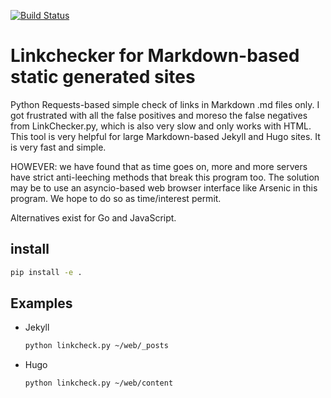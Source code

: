 
[![Build Status](https://travis-ci.com/scivision/linkchecker-markdown.svg?branch=master)](https://travis-ci.com/scivision/linkchecker-markdown)

# Linkchecker for Markdown-based static generated sites

Python Requests-based simple check of links in Markdown .md files only.
I got frustrated with all the false positives and moreso the false negatives from LinkChecker.py, which is also very slow and only works with HTML.
This tool is very helpful for large Markdown-based Jekyll and Hugo sites.
It is very fast and simple.

HOWEVER: we have found that as time goes on, more and more servers have strict anti-leeching methods that break this program too.
The solution may be to use an asyncio-based web browser interface like Arsenic in this program.
We hope to do so as time/interest permit.

Alternatives exist for Go and JavaScript.

## install
```sh
pip install -e .
```

## Examples

* Jekyll

    ```sh
    python linkcheck.py ~/web/_posts
    ```
* Hugo

    ```sh
    python linkcheck.py ~/web/content
    ```
